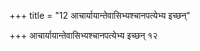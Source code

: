 +++
title = "12 आचार्यायान्तेवासिभ्यश्चानपत्येभ्य इच्छन्"

+++
आचार्यायान्तेवासिभ्यश्चानपत्येभ्य इच्छन् १२